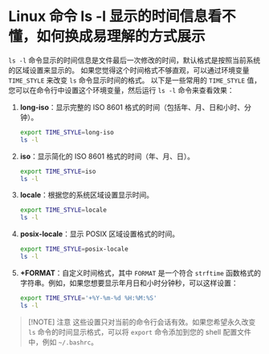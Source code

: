 # Linux 命令 ls -l 显示的时间信息看不懂，如何换成易理解的方式展示

`ls -l` 命令显示的时间信息是文件最后一次修改的时间，默认格式是按照当前系统的区域设置来显示的。
如果您觉得这个时间格式不够直观，可以通过环境变量 `TIME_STYLE` 来改变 `ls` 命令显示时间的格式。
以下是一些常用的 `TIME_STYLE` 值，您可以在命令行中设置这个环境变量，然后运行 `ls -l` 命令来查看效果：

1. __long-iso__：显示完整的 ISO 8601 格式的时间（包括年、月、日和小时、分钟）。

   ```bash
   export TIME_STYLE=long-iso
   ls -l
   ```

2. __iso__：显示简化的 ISO 8601 格式的时间（年、月、日）。

   ```bash
   export TIME_STYLE=iso
   ls -l
   ```

3. __locale__：根据您的系统区域设置显示时间。

   ```bash
   export TIME_STYLE=locale
   ls -l
   ```

4. __posix-locale__：显示 POSIX 区域设置格式的时间。

   ```bash
   export TIME_STYLE=posix-locale
   ls -l
   ```

5. __+FORMAT__：自定义时间格式，其中 `FORMAT` 是一个符合 `strftime` 函数格式的字符串。例如，如果您想要显示年月日和小时分钟秒，可以这样设置：

   ```bash
   export TIME_STYLE='+%Y-%m-%d %H:%M:%S'
   ls -l
   ```

> [!NOTE] 注意
> 这些设置只对当前的命令行会话有效。如果您希望永久改变 `ls` 命令的时间显示格式，可以将 `export` 命令添加到您的 shell 配置文件中，例如 `~/.bashrc`。
